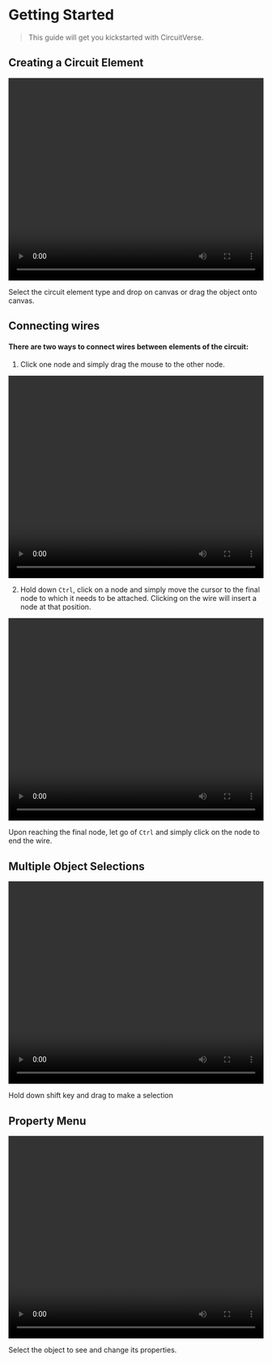 # Getting Started

> This guide will get you kickstarted with CircuitVerse.

## Creating a Circuit Element

<video style="width:100%; height: 400px;" controls>
    <source src="/video/drag.mp4" type="video/mp4">  Sorry, your browser doesn't support embedded videos.
</video>

Select the circuit element type and drop on canvas or drag the object onto canvas.

## Connecting wires

#### There are two ways to connect wires between elements of the circuit:

1. Click one node and simply drag the mouse to the other node.

<video style="width:100%; height: 400px;" controls>
    <source src="/video/clickwire.mp4" type="video/mp4">  Sorry, your browser doesn't support embedded videos.
</video>

2. Hold down `Ctrl`, click on a node and simply move the cursor to the final node to which it needs to be attached. Clicking on the wire will insert a node at that position.

<video style="width:100%; height: 400px;" controls>
    <source src="/video/ctrlclickwire.mp4" type="video/mp4">  Sorry, your browser doesn't support embedded videos.
</video>

Upon reaching the final node, let go of `Ctrl` and simply click on the node to end the wire.

## Multiple Object Selections

<video style="width:100%; height: 400px;" controls>
    <source src="/video/multiselectionDrag.mp4 " type="video/mp4">  Sorry, your browser doesn't support embedded videos.
</video>

Hold down shift key and drag to make a selection

## Property Menu

<video style="width:100%; height: 400px;" controls>
    <source src="/video/properties.mp4 " type="video/mp4">  Sorry, your browser doesn't support embedded videos.
</video>

Select the object to see and change its properties.
